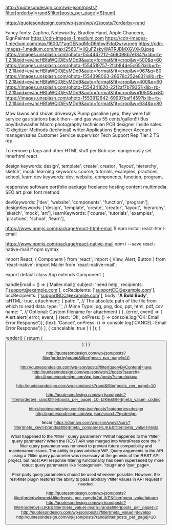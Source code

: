 http://quotesondesign.com/wp-json/posts?filter[orderby]=rand&filter[posts_per_page]=${num}

https://quotesondesign.com/wp-json/wp/v2/posts/?orderby=rand


Fancy fonts: Zapfino, Noteworthy, Bradley Hand, Apple Chancery, SignPainter
https://cdn-images-1.medium.com
https://cdn-images-1.medium.com/max/1600/1*agGENodMcD6hhwIFdqGwrw.jpeg
https://cdn-images-1.medium.com/max/2560/1*IiQuFZskyWATRJBMXGVXkQ.jpeg
https://images.unsplash.com/photo-1554447712-468098b7e184?ixlib=rb-1.2.1&ixid=eyJhcHBfaWQiOjEyMDd9&auto=format&fit=crop&w=500&q=60
https://images.unsplash.com/photo-1554519757-2fcb844e5c65?ixlib=rb-1.2.1&ixid=eyJhcHBfaWQiOjEyMDd9&auto=format&fit=crop&w=967&q=80
https://images.unsplash.com/photo-1554398063-26678c252e83?ixlib=rb-1.2.1&ixid=eyJhcHBfaWQiOjEyMDd9&auto=format&fit=crop&w=400&q=60
https://images.unsplash.com/photo-1554341620-22f2af7b7935?ixlib=rb-1.2.1&ixid=eyJhcHBfaWQiOjEyMDd9&auto=format&fit=crop&w=1050&q=80
https://images.unsplash.com/photo-1553812642-69997baf1459?ixlib=rb-1.2.1&ixid=eyJhcHBfaWQiOjEyMDd9&auto=format&fit=crop&w=634&q=80

Mow lawns and shovel driveways
Pump gasoline (yep, they were full service gas stations back then - and gas was 55 cents/gallon!!)
Bus boy/dishwasher
Macro photography technician
PCB designer
Inside sales
IC digitizer
Methods (technical) writer
Applications Engineer
Account manager/sales
Customer Service supervisor
Tech Support Rep
Tier 2 TS rep


To remove p tags and other HTML stuff per Bob use: dangerously set innerhtml react
<div dangerouslySetInnerHTML={{__html:myStringHTML}}></div>

design keywords: design', template', create', creator', 'layout', hierarchy', sketch', mock' 
learning keywords: course, tutorials, examples, practices, school, learn
dev keywords: dev, website, components, function, program,

responsive software portfolio package freelance hosting content multimedia SEO art pixel  font  method 

devKeywords: ['dev', 'website', 'components', 'function', 'program'],
designKeywords: ['design', 'template', 'create', 'creator', 'layout', 'hierarchy', 'sketch', 'mock', 'art'],
learnKeywords: ['course', 'tutorials', 'examples', 'practices', 'school', 'learn'],

https://www.npmjs.com/package/react-html-email
$ npm install react-html-email

https://www.npmjs.com/package/react-native-mail
npm i --save react-native-mail # npm syntax 

import React, { Component } from 'react';
import { View, Alert, Button } from 'react-native';
import Mailer from 'react-native-mail';
 
export default class App extends Component {
 
  handleEmail = () => {
    Mailer.mail({
      subject: 'need help',
      recipients: ['support@example.com'],
      ccRecipients: ['supportCC@example.com'],
      bccRecipients: ['supportBCC@example.com'],
      body: '<b>A Bold Body</b>',
      isHTML: true,
      attachment: {
        path: '',  // The absolute path of the file from which to read data.
        type: '',   // Mime Type: jpg, png, doc, ppt, html, pdf, csv
        name: '',   // Optional: Custom filename for attachment
      }
    }, (error, event) => {
      Alert.alert(
        error,
        event,
        [
          {text: 'Ok', onPress: () => console.log('OK: Email Error Response')},
          {text: 'Cancel', onPress: () => console.log('CANCEL: Email Error Response')}
        ],
        { cancelable: true }
      )
    });
  }
 
  render() {
    return (
      <View style={styles.container}>
        <Button
          onPress={this.handleEmail}
          title="Email Me"
          color="#841584"
          accessabilityLabel="Purple Email Me Button"
        />
      </View>
    );
  }
}

http://quotesondesign.com/wp-json/posts?filter[orderby]=rand&filter[posts_per_page]=10

http://quotesondesign.com/wp-json/posts?filter[queryByContent]=java
http://quotesondesign.com/wp-json/wp/v2/posts?search=<java>
http://quotesondesign.com/wp-json/posts?search=java

http://quotesondesign.com/wp-json/posts?rand&filter[posts_per_page]=10

http://quotesondesign.com/wp-json/posts?filter[orderby]=rand&filter[posts_per_page]=10=LIKE&filter[meta_value]=coding


http://quotesondesign.com/wp-json/posts?categories=design
http://quotesondesign.com/wp-json/search/?q=design

fetch( 'https://domain.com/wp-json/wp/v2/cars?filter[meta_key]=brands&filter[meta_compare]=LIKE&filter[meta_value]=tesla


What happened to the ?filter= query parameter? #What happened to the ?filter= query parameter?
When the REST API was merged into WordPress core the ?filter query parameter was removed to prevent future compatibility and maintenance issues. The ability to pass arbitrary WP_Query arguments to the API using a ?filter query parameter was necessary at the genesis of the REST API project, but most API response filtering functionality has been superseded by more robust query parameters like ?categories=, ?slug= and ?per_page=.

First-party query parameters should be used whenever possible. However, the rest-filter plugin restores the ability to pass arbitrary ?filter values in API request if needed.

http://quotesondesign.com/wp-json/posts?filter[orderby]=rand&filter[posts_per_page]=2=LIKE&filter[meta_value]=learn
http://quotesondesign.com/wp-json/posts?filter[orderby]=LIKE&filter[meta_value]=learn=rand&filter[posts_per_page]=2
http://quotesondesign.com/wp-json/posts?filter[meta_value]=develop
http://quotesondesign.com/wp-json/posts?rand&filter[posts_per_page]=10
